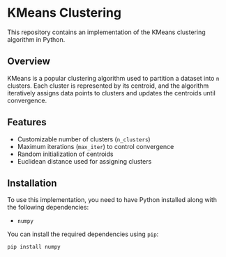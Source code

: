 # KMeans Clustering

This repository contains an implementation of the KMeans clustering algorithm in Python.

## Overview

KMeans is a popular clustering algorithm used to partition a dataset into `n` clusters. Each cluster is represented by its centroid, and the algorithm iteratively assigns data points to clusters and updates the centroids until convergence.

## Features

- Customizable number of clusters (`n_clusters`)
- Maximum iterations (`max_iter`) to control convergence
- Random initialization of centroids
- Euclidean distance used for assigning clusters

## Installation

To use this implementation, you need to have Python installed along with the following dependencies:

- `numpy`

You can install the required dependencies using `pip`:

```bash
pip install numpy
